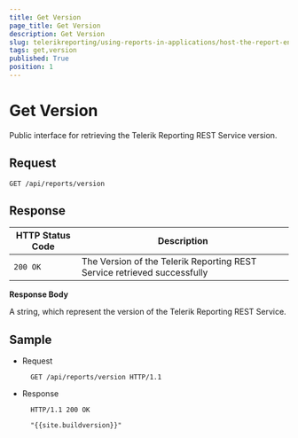 ```yaml
---
title: Get Version
page_title: Get Version 
description: Get Version
slug: telerikreporting/using-reports-in-applications/host-the-report-engine-remotely/telerik-reporting-rest-services/rest-api-reference/general-api/get-version
tags: get,version
published: True
position: 1
---
```


# Get Version

Public interface for retrieving the Telerik Reporting REST Service version.

## Request

	GET /api/reports/version

## Response

| HTTP Status Code | Description |
| ------ | ------ |
|`200 OK`|The Version of the Telerik Reporting REST Service retrieved successfully|

__Response Body__ 

A string, which represent the version of the Telerik Reporting REST Service. 

## Sample

* Request 

		GET /api/reports/version HTTP/1.1

* Response 

		HTTP/1.1 200 OK

		"{{site.buildversion}}"
